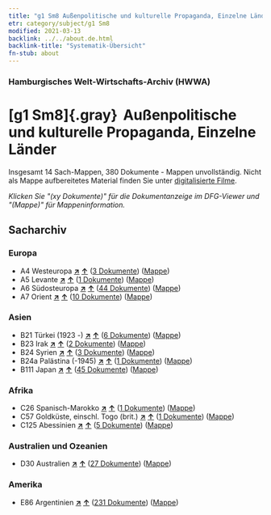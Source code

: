 ```yaml
---
title: "g1 Sm8 Außenpolitische und kulturelle Propaganda, Einzelne Länder"
etr: category/subject/g1 Sm8
modified: 2021-03-13
backlink: ../../about.de.html
backlink-title: "Systematik-Übersicht"
fn-stub: about
---
```


### Hamburgisches Welt-Wirtschafts-Archiv (HWWA)
# [g1 Sm8]{.gray}&#8201; Außenpolitische und kulturelle Propaganda, Einzelne Länder&#160; 




Insgesamt 14 Sach-Mappen, 380 Dokumente - Mappen unvollständig.
Nicht als Mappe aufbereitetes Material finden Sie unter [digitalisierte Filme](/film/h1_sh).

_Klicken Sie "(xy Dokumente)" für die Dokumentanzeige im DFG-Viewer und "(Mappe)" für Mappeninformation._

## Sacharchiv




### Europa

- A4 Westeuropa [**&nearr;**](../../../geo/i/140897/about.de.html "Westeuropa (alle Mappen)") [**&uarr;**](../../../geo/about.de.html#A4 "Ländersystematik") (<a href="https://pm20.zbw.eu/dfgview/sh/140897,144459" title="über: Westeuropa : Außenpolitische und kulturelle Propaganda, Einzelne Länder" target="_blank">3 Dokumente</a>) ([Mappe](http://purl.org/pressemappe20/folder/sh/140897,144459))
- A5 Levante [**&nearr;**](../../../geo/i/140898/about.de.html "Levante (alle Mappen)") [**&uarr;**](../../../geo/about.de.html#A5 "Ländersystematik") (<a href="https://pm20.zbw.eu/dfgview/sh/140898,144459" title="über: Levante : Außenpolitische und kulturelle Propaganda, Einzelne Länder" target="_blank">1 Dokumente</a>) ([Mappe](http://purl.org/pressemappe20/folder/sh/140898,144459))
- A6 Südosteuropa [**&nearr;**](../../../geo/i/140900/about.de.html "Südosteuropa (alle Mappen)") [**&uarr;**](../../../geo/about.de.html#A6 "Ländersystematik") (<a href="https://pm20.zbw.eu/dfgview/sh/140900,144459" title="über: Südosteuropa : Außenpolitische und kulturelle Propaganda, Einzelne Länder" target="_blank">44 Dokumente</a>) ([Mappe](http://purl.org/pressemappe20/folder/sh/140900,144459))
- A7 Orient [**&nearr;**](../../../geo/i/140902/about.de.html "Orient (alle Mappen)") [**&uarr;**](../../../geo/about.de.html#A7 "Ländersystematik") (<a href="https://pm20.zbw.eu/dfgview/sh/140902,144459" title="über: Orient : Außenpolitische und kulturelle Propaganda, Einzelne Länder" target="_blank">10 Dokumente</a>) ([Mappe](http://purl.org/pressemappe20/folder/sh/140902,144459))

### Asien

- B21 Türkei (1923 -) [**&nearr;**](../../../geo/i/141111/about.de.html "Türkei (1923 -) (alle Mappen)") [**&uarr;**](../../../geo/about.de.html#B21 "Ländersystematik") (<a href="https://pm20.zbw.eu/dfgview/sh/141111,144459" title="über: Türkei (1923 -) : Außenpolitische und kulturelle Propaganda, Einzelne Länder" target="_blank">6 Dokumente</a>) ([Mappe](http://purl.org/pressemappe20/folder/sh/141111,144459))
- B23 Irak [**&nearr;**](../../../geo/i/141113/about.de.html "Irak (alle Mappen)") [**&uarr;**](../../../geo/about.de.html#B23 "Ländersystematik") (<a href="https://pm20.zbw.eu/dfgview/sh/141113,144459" title="über: Irak : Außenpolitische und kulturelle Propaganda, Einzelne Länder" target="_blank">2 Dokumente</a>) ([Mappe](http://purl.org/pressemappe20/folder/sh/141113,144459))
- B24 Syrien [**&nearr;**](../../../geo/i/141114/about.de.html "Syrien (alle Mappen)") [**&uarr;**](../../../geo/about.de.html#B24 "Ländersystematik") (<a href="https://pm20.zbw.eu/dfgview/sh/141114,144459" title="über: Syrien : Außenpolitische und kulturelle Propaganda, Einzelne Länder" target="_blank">3 Dokumente</a>) ([Mappe](http://purl.org/pressemappe20/folder/sh/141114,144459))
- B24a Palästina (-1945) [**&nearr;**](../../../geo/i/141115/about.de.html "Palästina (-1945) (alle Mappen)") [**&uarr;**](../../../geo/about.de.html#B24a "Ländersystematik") (<a href="https://pm20.zbw.eu/dfgview/sh/141115,144459" title="über: Palästina (-1945) : Außenpolitische und kulturelle Propaganda, Einzelne Länder" target="_blank">1 Dokumente</a>) ([Mappe](http://purl.org/pressemappe20/folder/sh/141115,144459))
- B111 Japan [**&nearr;**](../../../geo/i/141272/about.de.html "Japan (alle Mappen)") [**&uarr;**](../../../geo/about.de.html#B111 "Ländersystematik") (<a href="https://pm20.zbw.eu/dfgview/sh/141272,144459" title="über: Japan : Außenpolitische und kulturelle Propaganda, Einzelne Länder" target="_blank">45 Dokumente</a>) ([Mappe](http://purl.org/pressemappe20/folder/sh/141272,144459))

### Afrika

- C26 Spanisch-Marokko [**&nearr;**](../../../geo/i/141359/about.de.html "Spanisch-Marokko (alle Mappen)") [**&uarr;**](../../../geo/about.de.html#C26 "Ländersystematik") (<a href="https://pm20.zbw.eu/dfgview/sh/141359,144459" title="über: Spanisch-Marokko : Außenpolitische und kulturelle Propaganda, Einzelne Länder" target="_blank">1 Dokumente</a>) ([Mappe](http://purl.org/pressemappe20/folder/sh/141359,144459))
- C57 Goldküste, einschl. Togo (brit.) [**&nearr;**](../../../geo/i/141406/about.de.html "Goldküste, einschl. Togo (brit.) (alle Mappen)") [**&uarr;**](../../../geo/about.de.html#C57 "Ländersystematik") (<a href="https://pm20.zbw.eu/dfgview/sh/141406,144459" title="über: Goldküste, einschl. Togo (brit.) : Außenpolitische und kulturelle Propaganda, Einzelne Länder" target="_blank">1 Dokumente</a>) ([Mappe](http://purl.org/pressemappe20/folder/sh/141406,144459))
- C125 Abessinien [**&nearr;**](../../../geo/i/141482/about.de.html "Abessinien (alle Mappen)") [**&uarr;**](../../../geo/about.de.html#C125 "Ländersystematik") (<a href="https://pm20.zbw.eu/dfgview/sh/141482,144459" title="über: Abessinien : Außenpolitische und kulturelle Propaganda, Einzelne Länder" target="_blank">5 Dokumente</a>) ([Mappe](http://purl.org/pressemappe20/folder/sh/141482,144459))

### Australien und Ozeanien

- D30 Australien [**&nearr;**](../../../geo/i/141621/about.de.html "Australien (alle Mappen)") [**&uarr;**](../../../geo/about.de.html#D30 "Ländersystematik") (<a href="https://pm20.zbw.eu/dfgview/sh/141621,144459" title="über: Australien : Außenpolitische und kulturelle Propaganda, Einzelne Länder" target="_blank">27 Dokumente</a>) ([Mappe](http://purl.org/pressemappe20/folder/sh/141621,144459))

### Amerika

- E86 Argentinien [**&nearr;**](../../../geo/i/141692/about.de.html "Argentinien (alle Mappen)") [**&uarr;**](../../../geo/about.de.html#E86 "Ländersystematik") (<a href="https://pm20.zbw.eu/dfgview/sh/141692,144459" title="über: Argentinien : Außenpolitische und kulturelle Propaganda, Einzelne Länder" target="_blank">231 Dokumente</a>) ([Mappe](http://purl.org/pressemappe20/folder/sh/141692,144459))


